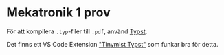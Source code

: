 # Mekatronik 1 prov

För att kompilera `.typ`-filer till `.pdf`, använd [Typst](https://github.com/typst/typst#installation).

Det finns ett VS Code Extension ["Tinymist Typst"](https://marketplace.visualstudio.com/items?itemName=myriad-dreamin.tinymist) som funkar bra för detta.
